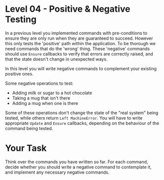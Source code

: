 # Level 04 - Positive & Negative Testing

In a previous level you implemented commands with pre-conditions to
ensure they are only run when they are guaranteed to succeed. However
this only tests the 'positive' path within the application. To be
thorough we need commands that do the 'wrong' thing. These 'negative'
commands should use `Ensure` callbacks to verify that errors are
correctly raised, and that the state doesn't change in unexpected
ways.

In this level you will write negative commands to complement your
existing positive ones.

Some negative operations to test:

* Adding milk or sugar to a hot chocolate
* Taking a mug that isn't there
* Adding a mug when one is there

Some of these operations don't change the state of the "real system"
being tested, while others return `Left MachineError`. You will have
to write appropriate `Update` and `Ensure` callbacks, depending on the
behaviour of the command being tested.

# Your Task

Think over the commands you have written so far. For each command,
decide whether you should write a negative command to contemplate it,
and implement any necessary negative commands.
